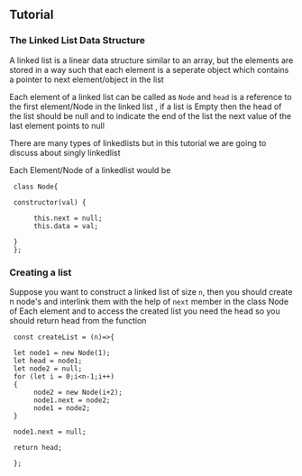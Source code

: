 Tutorial
--------
### The Linked List Data Structure

A linked list is a linear data structure similar to an array, but the elements are stored in a way such that each element is a seperate object which contains a pointer to next element/object in the list

Each element of a linked list can be called as `Node` and `head` is a reference to the first element/Node in the linked list , if a list is Empty then the head of the list should be null and to indicate the end of the list the next value of the last element points to null 

There are many types of linkedlists but in this tutorial we are going to discuss about singly linkedlist

Each Element/Node of a linkedlist would be

     class Node{
          
     constructor(val) {

          this.next = null;
          this.data = val;

     }
     };

     
### Creating a list

Suppose you want to construct a linked list of size `n`, then you should create n node's and interlink them with the help of `next` member in the class Node of Each element and to access the created list you need the head so you should return head from the function 
     
     const createList = (n)=>{

     let node1 = new Node(1);
     let head = node1;
     let node2 = null;
     for (let i = 0;i<n-1;i++)
     {
          node2 = new Node(i+2);
          node1.next = node2;
          node1 = node2;
     }

     node1.next = null;

     return head;

     };
